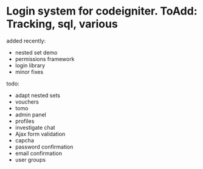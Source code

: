 # Login system for codeigniter. ToAdd: Tracking, sql, various

added recently:
 - nested set demo
 - permissions framework
 - login library
 - minor fixes

todo:
 - adapt nested sets
 - vouchers
 - tomo
 - admin panel
 - profiles
 - investigate chat
 - Ajax form validation
 - capcha
 - password confirmation
 - email confirmation
 - user groups
